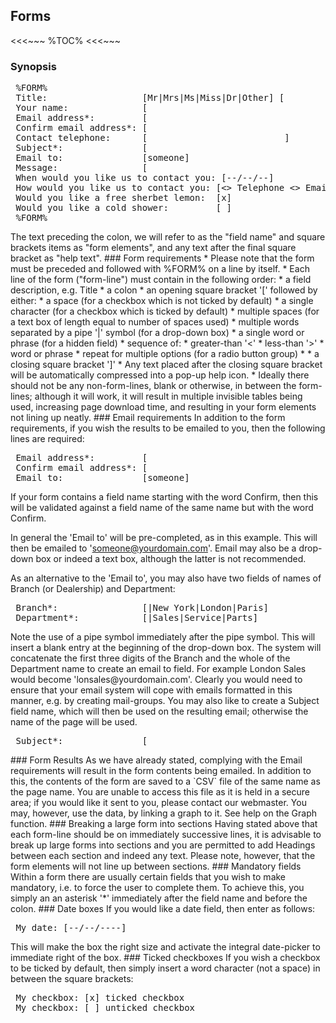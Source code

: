 ## Forms

<<<~~~
%TOC%
<<<~~~

### Synopsis

<pre>
 %FORM%
 Title:                  [Mr|Mrs|Ms|Miss|Dr|Other] [                ] If other, please specify
 Your name:              [                                          ]
 Email address*:         [                                                        ]
 Confirm email address*: [                                                        ]
 Contact telephone:      [                          ]
 Subject*:               [                                          ]
 Email to:               [someone]
 Message:                [                                                   .....]
 When would you like us to contact you: [--/--/--]
 How would you like us to contact you: [<> Telephone <> Email]
 Would you like a free sherbet lemon:  [x]
 Would you like a cold shower:         [ ]
 %FORM%
</pre>

<?> The text preceding the colon, we will refer to as the "field name" and square brackets items as "form elements", and any text after the final square bracket as "help text".

### Form requirements

   * Please note that the form must be preceded and followed with %FORM% on a line by itself.
   * Each line of the form ("form-line") must contain in the following order:
      * a field description, e.g. Title
      * a colon
      * an opening square bracket '[' followed by either:
         * a space (for a checkbox which is not ticked by default)
         * a single character (for a checkbox which is ticked by default)
         * multiple spaces (for a text box of length equal to number of spaces used)
         * multiple words separated by a pipe '|' symbol (for a drop-down box)
         * a single word or phrase (for a hidden field)
         * sequence of:
            * greater-than '<'
            * less-than '>'
            * word or phrase
            * repeat for multiple options (for a radio button group)
         * 
      * a closing square bracket ']'
   * Any text placed after the closing square bracket will be automatically compressed into a pop-up help icon.
   * Ideally there should not be any non-form-lines, blank or otherwise, in between the form-lines; although it will work, it will result in multiple invisible tables being used, increasing page download time, and resulting in your form elements not lining up neatly.

### Email requirements

In addition to the form requirements, if you wish the results to be emailed to you, then the following lines are required:

<pre>
 Email address*:         [                                                        ]
 Confirm email address*: [                                                        ]
 Email to:               [someone]
</pre>

<?> If your form contains a field name starting with the word Confirm, then this will be validated against a field name of the same name but with the word Confirm.

In general the 'Email to' will be pre-completed, as in this example. This will then be emailed to 'someone@yourdomain.com'. Email may also be a drop-down box or indeed a text box, although the latter is not recommended.

As an alternative to the 'Email to', you may also have two fields of names of Branch (or Dealership) and Department:

<pre>
 Branch*:                [|New York|London|Paris]
 Department*:            [|Sales|Service|Parts]
</pre>

<?> Note the use of a pipe symbol immediately after the pipe symbol. This will insert a blank entry at the beginning of the drop-down box.

The system will concatenate the first three digits of the Branch and the whole of the Department name to create an email to field. For example London Sales would become 'lonsales@yourdomain.com'. Clearly you would need to ensure that your email system will cope with emails formatted in this manner, e.g. by creating mail-groups.

You may also like to create a Subject field name, which will then be used on the resulting email; otherwise the name of the page will be used.

<pre>
 Subject*:               [                                          ]
</pre>

### Form Results

As we have already stated, complying with the Email requirements will result in the form contents being emailed. In addition to this, the contents of the form are saved to a `CSV` file of the same name as the page name. You are unable to access this file as it is held in a secure area; if you would like it sent to you, please contact our webmaster.

You may, however, use the data, by linking a graph to it. See help on the Graph function.

### Breaking a large form into sections

Having stated above that each form-line should be on immediately successive lines, it is advisable to break up large forms into sections and you are permitted to add Headings between each section and indeed any text. Please note, however, that the form elements will not line up between sections.

### Mandatory fields

Within a form there are usually certain fields that you wish to make mandatory, i.e. to force the user to complete them. To achieve this, you simply an an asterisk '*' immediately after the field name and before the colon.

### Date boxes

If you would like a date field, then enter as follows:

<pre>
 My date: [--/--/----]
</pre>

This will make the box the right size and activate the integral date-picker to immediate right of the box.

### Ticked checkboxes

If you wish a checkbox to be ticked by default, then simply insert a word character (not a space) in between the square brackets:

<pre>
 My checkbox: [x] ticked checkbox
 My checkbox: [ ] unticked checkbox
</pre>
